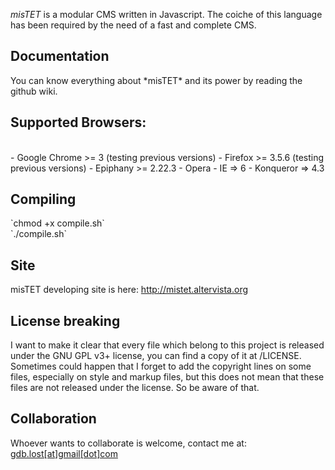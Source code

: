 *misTET* is a modular CMS written in Javascript. The coiche of this language has been required by the need of a fast and complete CMS.<br>

<h2>Documentation</h2>
You can know everything about *misTET* and its power by reading the github wiki.

<h2>Supported Browsers:</h2><br>
	- Google Chrome >= 3 (testing previous versions)
	- Firefox >= 3.5.6 (testing previous versions)
	- Epiphany >= 2.22.3
	- Opera
	- IE => 6
	- Konqueror => 4.3
	
<h2>Compiling</h2>
`chmod +x compile.sh`<br>
`./compile.sh`

<h2>Site</h2>
misTET developing site is here:
<a href = "http://mistet.altervista.org" target = "_blank">http://mistet.altervista.org</a>

<h2>License breaking</h2>
I want to make it clear that every file which belong to this project is released under the GNU GPL v3+ license, you can find a 
copy of it at /LICENSE. Sometimes could happen that I forget to add the copyright lines on some files, especially on style and
markup files, but this does not mean that these files are not released under the license. So be aware of that.

<h2>Collaboration</h2>
Whoever wants to collaborate is welcome, contact me at: <a href = "mailto:gdb.lost@gmail.com">gdb.lost[at]gmail[dot]com </a>
